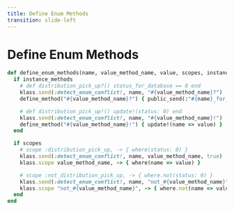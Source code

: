 ```yaml
---
title: Define Enum Methods
transition: slide-left
---
```


# Define Enum Methods

```rb {*} filename="Source Code: rails/activerecord/lib/active_record/enum.rb"
def define_enum_methods(name, value_method_name, value, scopes, instance_methods)
  if instance_methods
    # def distribution_pick_up?() status_for_database == 0 end
    klass.send(:detect_enum_conflict!, name, "#{value_method_name}?")
    define_method("#{value_method_name}?") { public_send(:"#{name}_for_database") == value }

    # def distribution_pick_up!() update!(status: 0) end
    klass.send(:detect_enum_conflict!, name, "#{value_method_name}!")
    define_method("#{value_method_name}!") { update!(name => value) }
  end

  if scopes
    # scope :distribution_pick_up, -> { where(status: 0) }
    klass.send(:detect_enum_conflict!, name, value_method_name, true)
    klass.scope value_method_name, -> { where(name => value) }

    # scope :not_distribution_pick_up, -> { where.not(status: 0) }
    klass.send(:detect_enum_conflict!, name, "not_#{value_method_name}", true)
    klass.scope "not_#{value_method_name}", -> { where.not(name => value) }
  end
end
```

<!--
Starting on Line 302

- `scopes` and `instance_methods` can accept a Boolean value
- It is dynamically creating new methods using the same old code

TODO: USE THESE EXAMPLES IN THE BEGINNING FOR THE COMPARISON PART
-->
